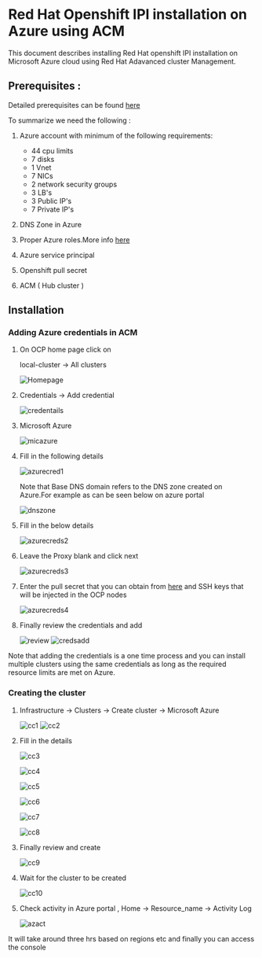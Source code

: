  
# Red Hat Openshift IPI installation on Azure using ACM


This document describes installing Red Hat openshift IPI installation on Microsoft Azure cloud using Red Hat Adavanced cluster Management.

## Prerequisites : 

Detailed prerequisites can be found [here](https://docs.openshift.com/container-platform/4.12/installing/installing_azure/installing-azure-default.html#prerequisites)

To summarize we need the following :

1. Azure account with minimum of the following requirements:
   
    - 44 cpu limits 
    -  7 disks 
    -  1 Vnet 
    -  7 NICs 
    -  2 network security groups 
    -  3 LB's 
    -  3 Public IP's 
    -  7 Private IP's
  
2. DNS Zone in Azure 
3. Proper Azure roles.More info [here](https://docs.openshift.com/container-platform/4.12/installing/installing_azure/installing-azure-account.html#installation-azure-permissions_installing-azure-account)
4. Azure service principal
5. Openshift pull secret
6. ACM ( Hub cluster )


## Installation 

### Adding Azure credentials in ACM

1. On OCP home page click on 
   
   local-cluster -> All clusters

   ![Homepage](./homepage.png)

2. Credentials -> Add credential
 
    ![credentails](credentials.png)

3. Microsoft Azure
   
   ![micazure](micazure.png)

4. Fill in the following details

   ![azurecred1](./azurecred1.png)

    Note that Base DNS domain refers to the DNS zone created on Azure.For example as can be seen below on azure portal


    ![dnszone](./dnszone.png)

5. Fill in the below details

    ![azurecreds2](./azurecreds2.png)

6. Leave the Proxy blank and click next

    ![azurecreds3](./azurecreds3.png)

7. Enter the pull secret that you can obtain from [here](https://console.redhat.com/openshift/install/pull-secret) and SSH keys that will be injected in the OCP nodes

    ![azurecreds4](./azurecreds4.png)

8. Finally review the credentials and add

    ![review](./azurecredsreview.png)
    ![credsadd](./credsadd.png)

Note that adding the credentials is a one time process and you can install multiple clusters using the same credentials as long as the required resource limits are met on Azure.

### Creating the cluster

1. Infrastructure -> Clusters -> Create cluster -> Microsoft Azure

    ![cc1](./createcluster1.png)
    ![cc2](./createcluster2.png)

2. Fill in the details 

    ![cc3](./createcluster3.png)

    ![cc4](./createcluster4.png)

    ![cc5](./createcluster5.png)

    ![cc6](./createcluster6.png)

    ![cc7](./createcluster7.png)

    ![cc8](./createcluster8.png)

3. Finally review and create

    ![cc9](./createcluster9.png)

4. Wait for the cluster to be created

    ![cc10](./createcluster10.png)

5. Check activity in Azure portal , Home -> Resource_name -> Activity Log

    ![azact](./azureactivity.png)

It will take around three hrs based on regions etc and finally you can access the console 